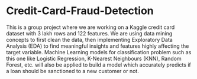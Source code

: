 # Credit-Card-Fraud-Detection

This is a group project where we are working on a Kaggle credit card dataset with 3 lakh rows and 122 features. We are using data mining concepts to first clean the data, then implementing Exploratory Data Analysis (EDA) to find meaningful insights and features highly affecting the target variable. Machine Learning models for classification problem such as this one like Logistic Regression, K-Nearest Neighbours (KNN), Random Forest, etc. will also be applied to build a model which accurately predicts if a loan should be sanctioned to a new customer or not.
